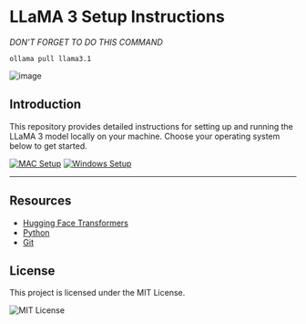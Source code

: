 # LLaMA 3 Setup Instructions

*DON'T FORGET TO DO THIS COMMAND*
```
ollama pull llama3.1
```
![image](https://github.com/user-attachments/assets/1e8c9adc-09bd-4150-8812-ffa355641533)

## Introduction

This repository provides detailed instructions for setting up and running the LLaMA 3 model locally on your machine. Choose your operating system below to get started.

[![MAC Setup](https://img.shields.io/badge/MAC-setup-blue)](MAC.md)
[![Windows Setup](https://img.shields.io/badge/Windows-setup-green)](WINDOWS.md)

---

## Resources

- [Hugging Face Transformers](https://huggingface.co/transformers/)
- [Python](https://www.python.org/)
- [Git](https://git-scm.com/)

## License

This project is licensed under the MIT License.

![MIT License](https://img.shields.io/badge/license-MIT-blue)
